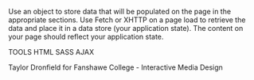 Use an object to store data that will be populated on the page in the appropriate sections. Use
Fetch or XHTTP on a page load to retrieve the data and place it in a data store (your application
state). The content on your page should reflect your application state.

TOOLS
HTML
SASS
AJAX

Taylor Dronfield
for Fanshawe College - Interactive Media Design
